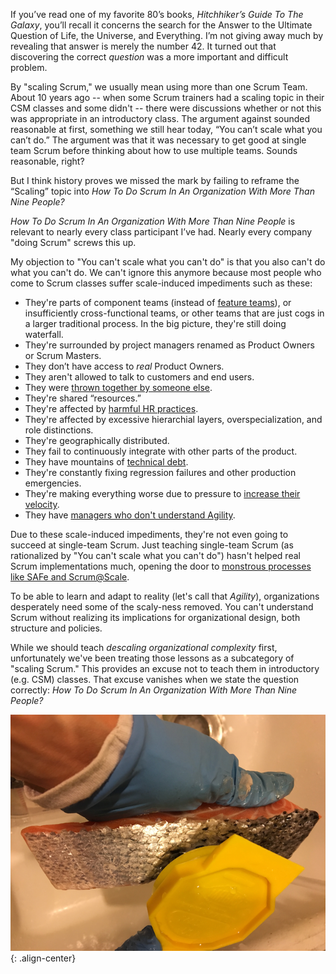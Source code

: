 If you’ve read one of my favorite 80’s books, _Hitchhiker’s Guide To The Galaxy_, you’ll recall it concerns the search for the Answer to the Ultimate Question of Life, the Universe, and Everything.  I’m not giving away much by revealing that answer is merely the number 42.  It turned out that discovering the correct *question* was a more important and difficult problem.

By "scaling Scrum," we usually mean using more than one Scrum Team. About 10 years ago -- when some Scrum trainers had a scaling topic in their CSM classes and some didn't -- there were discussions whether or not this was appropriate in an introductory class.  The argument against sounded reasonable at first, something we still hear today, “You can’t scale what you can’t do.” The argument was that it was necessary to get good at single team Scrum before thinking about how to use multiple teams.  Sounds reasonable, right?

But I think history proves we missed the mark by failing to reframe the “Scaling” topic into *How To Do Scrum In An Organization With More Than Nine People?*

*How To Do Scrum In An Organization With More Than Nine People* is relevant to nearly every class participant I’ve had. Nearly every company "doing Scrum" screws this up.

My objection to "You can't scale what you can't do" is that you also can't do what you can't do.  We can't ignore this anymore because most people who come to Scrum classes suffer scale-induced impediments such as these:

* They're parts of component teams (instead of [feature teams](https://less.works/less/structure/feature-teams.html)), or insufficiently cross-functional teams, or other teams that are just cogs in a larger traditional process.  In the big picture, they're still doing waterfall.
* They're surrounded by project managers renamed as Product Owners or Scrum Masters.
* They don’t have access to *real* Product Owners.
* They aren't allowed to talk to customers and end users.
* They were [thrown together by someone else](http://www.ahmadfahmy.com/blog/2013/12/5/the-rise-of-the-team).
* They're shared “resources.”
* They're affected by [harmful HR practices](http://scrumreferencecard.com/WhatHRDoesntKnowAboutScrum_BetterSoftwareMagazine.pdf).
* They're affected by excessive hierarchial layers, overspecialization, and role distinctions.
* They're geographically distributed.
* They fail to continuously integrate with other parts of the product.
* They have mountains of [technical debt](/technical-debt-is-the-high-cost-of-future-change).
* They're constantly fixing regression failures and other production emergencies.
* They're making everything worse due to pressure to [increase their velocity](/why-i-barely-mention-velocity-anymore).
* They have [managers who don't understand Agility](/coaching#informed-consent-workshop).

Due to these scale-induced impediments, they're not even going to succeed at single-team Scrum. Just teaching single-team Scrum (as rationalized by "You can't scale what you can't do") hasn't helped real Scrum implementations much, opening the door to [monstrous processes like SAFe and Scrum@Scale](/scaling-antipatterns-poster).

To be able to learn and adapt to reality (let's call that *Agility*), organizations desperately need some of the scaly-ness removed. You can't understand Scrum without realizing its implications for organizational design, both structure and policies.

While we should teach *descaling organizational complexity* first, unfortunately we've been treating those lessons as a subcategory of "scaling Scrum." This provides an excuse not to teach them in introductory (e.g. CSM) classes. That excuse vanishes when we state the question correctly: *How To Do Scrum In An Organization With More Than Nine People?*


![literal descaling](/assets/images/literal-descaling.png){: .align-center}